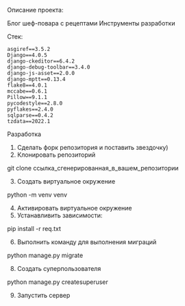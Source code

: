 Описание проекта:

Блог шеф-повара с рецептами
Инструменты разработки

Стек:

    asgiref==3.5.2
    Django==4.0.5
    django-ckeditor==6.4.2
    django-debug-toolbar==3.4.0
    django-js-asset==2.0.0
    django-mptt==0.13.4
    flake8==4.0.1
    mccabe==0.6.1
    Pillow==9.1.1
    pycodestyle==2.8.0
    pyflakes==2.4.0
    sqlparse==0.4.2
    tzdata==2022.1

Разработка
1) Сделать форк репозитория и поставить звездочку)
2) Клонировать репозиторий

git clone ссылка_сгенерированная_в_вашем_репозитории

3) Создать виртуальное окружение

python -m venv venv

4) Активировать виртуальное окружение
5) Устанавливить зависимости:

pip install -r req.txt

6) Выполнить команду для выполнения миграций

python manage.py migrate

8) Создать суперпользователя

python manage.py createsuperuser

9) Запустить сервер

